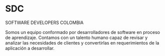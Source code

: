 # SDC

SOFTWARE DEVELOPERS COLOMBIA

Somos un equipo conformado por desarrolladores de software en proceso de aprendizaje. 
Contamos con un talento humano capaz de revisar y analizar las necesidades de clientes y convertirlas en requerimientos de la aplicación a desarrollar.
